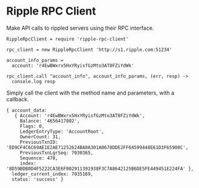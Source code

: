 Ripple RPC Client
================

Make API calls to rippled servers using their RPC interface.

    RippleRpcClient = require 'ripple-rpc-client'
      
    rpc_client = new RippleRpcClient 'http://s1.ripple.com:51234'

    account_info_params =
      account: 'r4EwBWxrx5HxYRyisfGzMto3AT8FZiYdWk'

    rpc_client.call "account_info", account_info_params, (err, resp) ->
      console.log resp


Simply call the client with the method name and parameters, with a callback.

    { account_data: 
       { Account: 'r4EwBWxrx5HxYRyisfGzMto3AT8FZiYdWk',
         Balance: '4656417802',
         Flags: 0,
         LedgerEntryType: 'AccountRoot',
         OwnerCount: 31,
         PreviousTxnID: 'ED9CF4C6C69AE1E2AE71252624BA0A301A0678DDE2FF64599448E61D3F65908C',
         PreviousTxnLgrSeq: 7030365,
         Sequence: 478,
         index: '8D59BDB0D4F5222CA3E6F002911391938F3C7A8642125B6DE5FE449451E224FA' },
      ledger_current_index: 7035169,
      status: 'success' }

